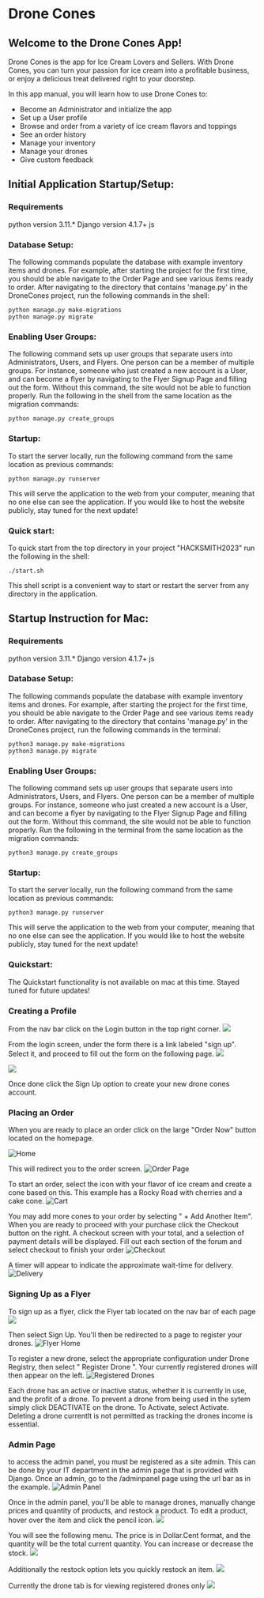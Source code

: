 # Drone Cones
## Welcome to the Drone Cones App!
Drone Cones is the app for Ice Cream Lovers and Sellers. 
With Drone Cones, you can turn your passion for ice cream into a profitable business, or enjoy a delicious treat delivered right to your doorstep.

In this app manual, you will learn how to use Drone Cones to:

* Become an Administrator and initialize the app
* Set up a User profile 
* Browse and order from a variety of ice cream flavors and toppings
* See an order history 
* Manage your inventory 
* Manage your drones
* Give custom feedback 

## Initial Application Startup/Setup:

### Requirements 
python version 3.11.* 
Django version 4.1.7+
js

### Database Setup:
The following commands populate the database with example inventory items and drones.  For example, after starting the project for the first time, you should be able navigate to the Order Page and see various items ready to order. After navigating to the directory that 
contains 'manage.py' in the DroneCones project, run the following commands in the shell:
```shell
python manage.py make-migrations 
python manage.py migrate 
```

### Enabling User Groups:

The following command sets up user groups that separate users into Administrators, Users, and Flyers. One person can be a member of multiple
groups.  For instance, someone who just created a new account is a User, and can become a flyer by navigating to the Flyer Signup Page and filling out the form.  Without this command, the site would not be able to function properly.  Run the following in the shell from the same location as the migration commands:
```shell
python manage.py create_groups
```

### Startup:
To start the server locally, run the following command from the same location as previous commands:
```shell
python manage.py runserver
```
This will serve the application to the web from your computer, meaning that no one else can see the application. If you would like to host the website publicly, stay tuned for the next update!
### Quick start:
To quick start from the top directory in your project "HACKSMITH2023" run the following in the shell:
```shell
./start.sh
```

This shell script is a convenient way to start or restart the server from any directory in the application.

## Startup Instruction for Mac:

### Requirements 
python version 3.11.* 
Django version 4.1.7+
js

### Database Setup:
The following commands populate the database with example inventory items and drones.  For example, after starting the project for the first time, you should be able navigate to the Order Page and see various items ready to order. After navigating to the directory that 
contains 'manage.py' in the DroneCones project, run the following commands in the terminal:
```terminal
python3 manage.py make-migrations 
python3 manage.py migrate 
```

### Enabling User Groups:

The following command sets up user groups that separate users into Administrators, Users, and Flyers. One person can be a member of multiple
groups.  For instance, someone who just created a new account is a User, and can become a flyer by navigating to the Flyer Signup Page and filling out the form.  Without this command, the site would not be able to function properly.  Run the following in the terminal from the same location as the migration commands:
```terminal
python3 manage.py create_groups
```

### Startup:
To start the server locally, run the following command from the same location as previous commands:
```terminal
python3 manage.py runserver
```
This will serve the application to the web from your computer, meaning that no one else can see the application. If you would like to host the website publicly, stay tuned for the next update!
### Quickstart:
The Quickstart functionality is not available on mac at this time. Stayed tuned for future updates!

### Creating a Profile 
From the nav bar click on the Login button in the top right corner.
![](./img/noLogin.png)

From the login screen, under the form there is a link labeled "sign up". Select it, and proceed to fill out the form on the following page. 
![](./img/login.png)

![](./img/signup.png)

Once done click the Sign Up option to create your new drone cones account.

### Placing an Order 
When you are ready to place an order click on the large "Order Now" button located on the homepage. 

![Home](./img/homepage.png)

This will redirect you to the order screen.
![Order Page](./img/orderpage.png)

To start an order, select the icon with your flavor of ice cream and create a cone based on this. This example has a Rocky Road with cherries and a cake cone. 
![Cart](./img/firstOrderExample.png)

You may add more cones to your order by selecting " + Add Another Item". When you are ready to proceed with your purchase click the Checkout button on the right. A checkout screen with your total, and a selection of payment details will be displayed. 
Fill out each section of the forum and select checkout to finish your order
![Checkout](./img/checkout.png)

A timer will appear to indicate the approximate wait-time for delivery.
![Delivery](./img/orderTrack.png)



### Signing Up as a Flyer
To sign up as a flyer, click the Flyer tab located on the nav bar of each page 
![](./img/homepage.png)

Then select Sign Up. You'll then be redirected to a page to register your drones. 
![Flyer Home](./img/flyer.png)

To register a new drone, select the appropriate configuration under Drone Registry, then select 
" Register Drone ". Your currently registered drones will then appear on the left.
![Registered Drones](./img/drones.png)

Each drone has an active or inactive status, whether it is currently in use, and the profit of a drone. To prevent a drone from being used in the sytem simply click DEACTIVATE on the drone. To Activate, select Activate. Deleting a drone currentlt is not permitted as tracking the drones income is essential. 

### Admin Page
to access the admin panel, you must be registered as a site admin. This can be done by your IT department in the admin page that is provided with Django. Once an admin, go to the /adminpanel page using the url bar as in the example.
![Admin Panel](./img/adminPanel.PNG)


Once in the admin panel, you'll be able to manage drones, manually change prices and quantity of products, and restock a product. To edit a product, hover over the item and click the pencil icon.
![](./img/editItem.PNG)

You will see the following menu. The price is in Dollar.Cent format, and the quantity will be the total current quantity. You can increase or decrease the stock. 
![](./img/changeItem.PNG)

Additionally the restock option lets you quickly restock an item.
![](./img/restock.PNG)

Currently the drone tab is for viewing registered drones only
![](./img/droneAdmin.PNG)

